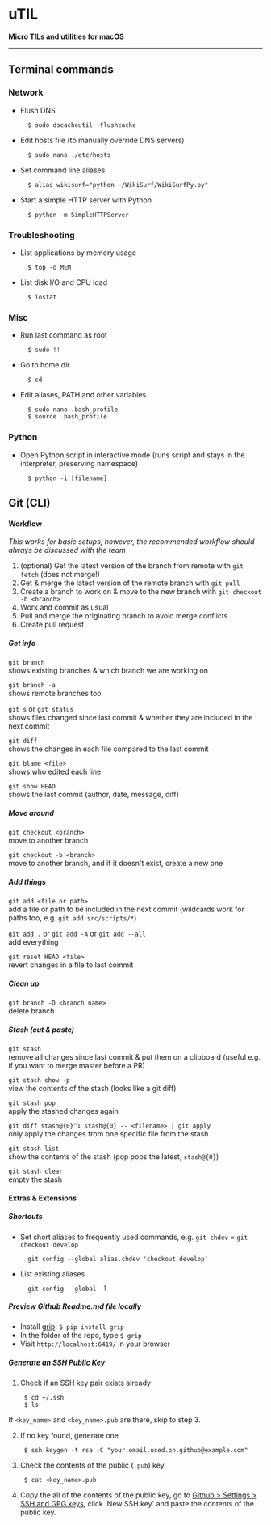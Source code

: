 # uTIL
**Micro TILs and utilities for macOS**

--- 

## Terminal commands

### Network

- Flush DNS

        $ sudo dscacheutil -flushcache
        
- Edit hosts file (to manually override DNS servers)

        $ sudo nano ./etc/hosts
        
- Set command line aliases

        $ alias wikisurf="python ~/WikiSurf/WikiSurfPy.py"

- Start a simple HTTP server with Python

        $ python -m SimpleHTTPServer


### Troubleshooting

- List applications by memory usage

        $ top -o MEM
        
- List disk I/O and CPU load

        $ iostat

### Misc

- Run last command as root

        $ sudo !!

- Go to home dir 

        $ cd

- Edit aliases, PATH and other variables

        $ sudo nano .bash_profile
        $ source .bash_profile

### Python

- Open Python script in interactive mode (runs script and stays in the interpreter, preserving namespace)

        $ python -i [filename]

## Git (CLI)

#### Workflow

*This works for basic setups, however, the recommended workflow should always be discussed with the team*

1. (optional) Get the latest version of the branch from remote with `git fetch` (does not merge!)  
2. Get & merge the latest version of the remote branch with `git pull`  
3. Create a branch to work on & move to the new branch with `git checkout -b <branch>`  
4. Work and commit as usual  
5. Pull and merge the originating branch to avoid merge conflicts  
6. Create pull request  


##### Get info

`git branch`  
shows existing branches & which branch we are working on

`git branch -a`  
shows remote branches too  

`git s` or `git status`  
shows files changed since last commit & whether they are included in the next commit  

`git diff`  
shows the changes in each file compared to the last commit  

`git blame <file>`  
shows who edited each line  

`git show HEAD`  
shows the last commit (author, date, message, diff)

##### Move around

`git checkout <branch>`  
move to another branch  

`git checkout -b <branch>`  
move to another branch, and if it doesn't exist, create a new one

##### Add things

`git add <file or path>`  
add a file or path to be included in the next commit (wildcards work for paths too, e.g. `git add src/scripts/*`)  

`git add .` or `git add -A` or `git add --all`  
add everything  

`git reset HEAD <file>`  
revert changes in a file to last commit

##### Clean up

`git branch -D <branch name>`  
delete branch

##### Stash (cut & paste)

`git stash`  
remove all changes since last commit & put them on a clipboard (useful e.g. if you want to merge master before a PR)  

`git stash show -p`  
view the contents of the stash (looks like a git diff)  

`git stash pop`  
apply the stashed changes again  

`git diff stash@{0}^1 stash@{0} -- <filename> | git apply`  
only apply the changes from one specific file from the stash  

`git stash list`  
show the contents of the stash (pop pops the latest, `stash@{0}`)  

`git stash clear`  
empty the stash

#### Extras & Extensions

##### Shortcuts

- Set short aliases to frequently used commands, e.g. `git chdev` = `git checkout develop`

        git config --global alias.chdev 'checkout develop'

- List existing aliases

        git config --global -l


##### Preview Github Readme.md file locally
  - Install [grip](https://github.com/joeyespo/grip): `$ pip install grip`
  - In the folder of the repo, type `$ grip`
  - Visit `http://localhost:6419/` in your browser

##### Generate an SSH Public Key

1. Check if an SSH key pair exists already

        $ cd ~/.ssh
        $ ls

  If `<key_name>` and `<key_name>.pub` are there, skip to step 3.

2. If no key found, generate one

        $ ssh-keygen -t rsa -C "your.email.used.on.github@example.com"

3. Check the contents of the public (`.pub`) key

        $ cat <key_name>.pub

4. Copy the all of the contents of the public key, go to [Github > Settings > SSH and GPG keys](https://github.com/settings/keys), click 'New SSH key' and paste the contents of the public key.
